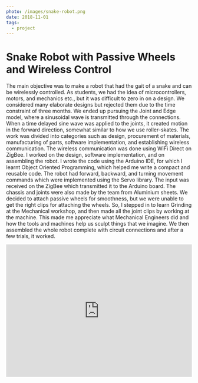 ```yaml
---
photo: /images/snake-robot.png
date: 2018-11-01
tags:
  - project
---
```

# Snake Robot with Passive Wheels and Wireless Control

The main objective was to make a robot that had the gait of a snake and can be wirelessly controlled. As students, we had the idea of microcontrollers, motors, and mechanics etc., but it was difficult to zero in on a design. We considered many elaborate designs but rejected them due to the time constraint of three months. We ended up pursuing the Joint and  Edge model, where a sinusoidal wave is transmitted through the connections. When a time delayed sine wave was applied to the joints, it created motion in the forward direction, somewhat similar to how we use roller-skates. The work was divided into categories such as design, procurement of materials, manufacturing of parts, software implementation, and establishing wireless communication. The wireless communication was done using WiFi Direct on ZigBee. I worked on the design, software implementation, and on assembling the robot. I wrote the code using the Arduino IDE, for which I learnt Object Oriented Programming, which helped me write a compact and reusable code. The robot had forward, backward, and turning movement commands which were implemented using the Servo library. The input was received on the ZigBee which transmitted it to the Arduino board. The chassis and joints were also made by the team from Aluminium sheets. We decided to attach passive wheels for smoothness, but we were unable to get the right clips for attaching the wheels.  So, I stepped in to learn Grinding at the Mechanical workshop, and then made all the joint clips by working at the machine. This made me appreciate what Mechanical Engineers did and how the tools and machines help us sculpt things that we imagine. We then assembled the whole robot complete with circuit connections and after a few trials, it worked. 

<iframe width="100%" height="360"  src="https://www.youtube.com/embed/6LS5nyMGA6U" frameborder="0" allow="accelerometer; autoplay; encrypted-media; gyroscope; picture-in-picture" allowfullscreen></iframe>
